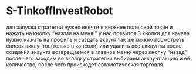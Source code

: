 # S-TinkoffInvestRobot
для запуска стратегии нужно ввечти в верхнее поле свой токин и нажать на кнопку "нажми на меня!"
у нас появится 3 кнопки
для начала нужно нажать на профиль и саздать акаунт
так же можно посмотреть список аккаунтов(только в консоли)
или удалить все аккаунты
после создания акаунта возвращаемся в главное меню через кнопку "назад"
после чего заходим во вкладку стратегии выбираем аккаунт акцию и её количество, после чего происходет автамотическая торговля
